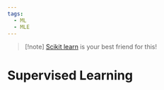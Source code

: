 ```yaml
---
tags:
  - ML
  - MLE
---
```


>[!note] [Scikit learn](https://scikit-learn.org/1.5/index.html) is your best friend for this!


# Supervised Learning
